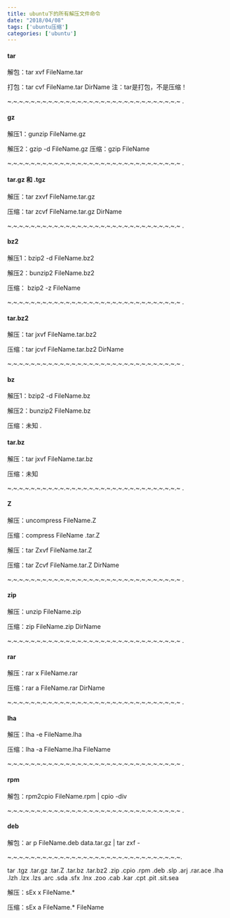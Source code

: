 ```yaml
---
title: ubuntu下的所有解压文件命令
date: "2018/04/08"
tags: ['ubuntu压缩']
categories: ['ubuntu']
---
```

#### tar  

解包：tar xvf FileName.tar  

打包：tar cvf FileName.tar DirName 注：tar是打包，不是压缩！

~.~.~.~.~.~.~.~.~.~.~.~.~.~.~.~.~.~.~.~.~.~.~.~.~.~.~.~.~.~ .

#### gz  

解压1：gunzip FileName.gz  

解压2：gzip -d FileName.gz 压缩：gzip FileName  

~.~.~.~.~.~.~.~.~.~.~.~.~.~.~.~.~.~.~.~.~.~.~.~.~.~.~.~.~.~ .

#### tar.gz 和 .tgz  

解压：tar zxvf FileName.tar.gz  

压缩：tar zcvf FileName.tar.gz DirName  

~.~.~.~.~.~.~.~.~.~.~.~.~.~.~.~.~.~.~.~.~.~.~.~.~.~.~.~.~.~ .

#### bz2  

解压1：bzip2 -d FileName.bz2  

解压2：bunzip2 FileName.bz2  

压缩： bzip2 -z FileName  

~.~.~.~.~.~.~.~.~.~.~.~.~.~.~.~.~.~.~.~.~.~.~.~.~.~.~.~.~.~ .

#### tar.bz2  

解压：tar jxvf FileName.tar.bz2  

压缩：tar jcvf FileName.tar.bz2 DirName

~.~.~.~.~.~.~.~.~.~.~.~.~.~.~.~.~.~.~.~.~.~.~.~.~.~.~.~.~.~ .

#### bz  

解压1：bzip2 -d FileName.bz  

解压2：bunzip2 FileName.bz  

压缩：未知 .

#### tar.bz  

解压：tar jxvf FileName.tar.bz  

压缩：未知  

~.~.~.~.~.~.~.~.~.~.~.~.~.~.~.~.~.~.~.~.~.~.~.~.~.~.~.~.~.~ .

#### Z  

解压：uncompress FileName.Z  

压缩：compress FileName .tar.Z  

解压：tar Zxvf FileName.tar.Z  

压缩：tar Zcvf FileName.tar.Z DirName  

~.~.~.~.~.~.~.~.~.~.~.~.~.~.~.~.~.~.~.~.~.~.~.~.~.~.~.~.~.~ .

#### zip  

解压：unzip FileName.zip  

压缩：zip FileName.zip DirName  

~.~.~.~.~.~.~.~.~.~.~.~.~.~.~.~.~.~.~.~.~.~.~.~.~.~.~.~.~.~ .

#### rar  

解压：rar x FileName.rar  

压缩：rar a FileName.rar DirName  

~.~.~.~.~.~.~.~.~.~.~.~.~.~.~.~.~.~.~.~.~.~.~.~.~.~.~.~.~.~ .

#### lha  

解压：lha -e FileName.lha  

压缩：lha -a FileName.lha FileName  

~.~.~.~.~.~.~.~.~.~.~.~.~.~.~.~.~.~.~.~.~.~.~.~.~.~.~.~.~.~ .

#### rpm  

解包：rpm2cpio FileName.rpm | cpio -div

~.~.~.~.~.~.~.~.~.~.~.~.~.~.~.~.~.~.~.~.~.~.~.~.~.~.~.~.~.~ .

#### deb

解包：ar p FileName.deb data.tar.gz | tar zxf -

~.~.~.~.~.~.~.~.~.~.~.~.~.~.~.~.~.~.~.~.~.~.~.~.~.~.~.~.~.~.

tar .tgz .tar.gz .tar.Z .tar.bz .tar.bz2 .zip .cpio .rpm .deb .slp .arj .rar.ace .lha .lzh .lzx .lzs .arc .sda .sfx .lnx .zoo .cab .kar .cpt .pit .sit.sea  

解压：sEx x FileName.*

压缩：sEx a FileName.* FileName

